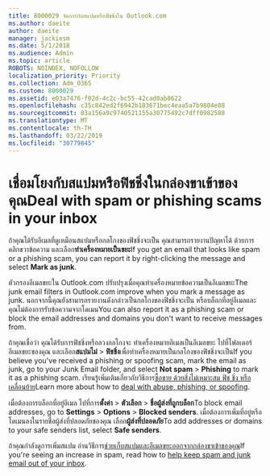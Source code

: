 ```yaml
---
title: 8000029 จัดการกับสแปมหรือฟิชชิ่งใน Outlook.com
ms.author: daeite
author: daeite
manager: jackiesm
ms.date: 5/1/2018
ms.audience: Admin
ms.topic: article
ROBOTS: NOINDEX, NOFOLLOW
localization_priority: Priority
ms.collection: Adm_O365
ms.custom: 8000029
ms.assetid: e03a7476-f02d-4c2c-bc55-42cad0ab8622
ms.openlocfilehash: c35c842ed2f6942b183671bec4eaa5a7b9804e88
ms.sourcegitcommit: 03a156a9c9740521155a30775492c7dff0982588
ms.translationtype: MT
ms.contentlocale: th-TH
ms.lasthandoff: 03/22/2019
ms.locfileid: "30779845"
---
```

# <a name="deal-with-spam-or-phishing-scams-in-your-inbox"></a><span data-ttu-id="5c4cf-102">เชื่อมโยงกับสแปมหรือฟิชชิ่งในกล่องขาเข้าของคุณ</span><span class="sxs-lookup"><span data-stu-id="5c4cf-102">Deal with spam or phishing scams in your inbox</span></span>

<span data-ttu-id="5c4cf-103">ถ้าคุณได้รับอีเมลที่ดูเหมือนสแปมหรือกลโกงของฟิชชิ่งจะเป็น คุณสามารถรายงานปัญหาได้ ด้วยการคลิกขวาข้อความ และเลือก**ทำเครื่องหมายเป็นขยะ**</span><span class="sxs-lookup"><span data-stu-id="5c4cf-103">If you get an email that looks like spam or a phishing scam, you can report it by right-clicking the message and select **Mark as junk**.</span></span> 
  
<span data-ttu-id="5c4cf-104">ตัวกรองอีเมลขยะใน Outlook.com ปรับปรุงเมื่อคุณทำเครื่องหมายข้อความเป็นอีเมลขยะ</span><span class="sxs-lookup"><span data-stu-id="5c4cf-104">The junk email filters in Outlook.com improve when you mark a message as junk.</span></span> <span data-ttu-id="5c4cf-105">นอกจากนี้คุณยังสามารถรายงานดังกล่าวเป็นกลโกงของฟิชชิ่งจะเป็น หรือบล็อกที่อยู่อีเมลและคุณไม่ต้องการรับข้อความจากโดเมน</span><span class="sxs-lookup"><span data-stu-id="5c4cf-105">You can also report it as a phishing scam or block the email addresses and domains you don't want to receive messages from.</span></span>
  
<span data-ttu-id="5c4cf-106">ถ้าคุณเชื่อว่า คุณได้รับการฟิชชิ่งหรือลวงกลโกงจะ ทำเครื่องหมายอีเมลเป็นอีเมลขยะ ไปที่โฟลเดอร์อีเมลขยะของคุณ และเลือก**สแปมไม่** \> **ฟิชชิ่ง**เพื่อทำเครื่องหมายเป็นกลโกงของฟิชชิ่งจะเป็น</span><span class="sxs-lookup"><span data-stu-id="5c4cf-106">If you believe you've received a phishing or spoofing scam, mark the email as junk, go to your Junk Email folder, and select **Not spam** \> **Phishing** to mark it as a phishing scam.</span></span> <span data-ttu-id="5c4cf-107">เรียนรู้เพิ่มเติมเกี่ยวกับวิธีการ[ซื้อขาย ด้วยสิ่งไม่เหมาะสม ฟิช ชิ่ง หรือเคลื่อนย้าย](https://go.microsoft.com/fwlink/p/?linkid=873139)</span><span class="sxs-lookup"><span data-stu-id="5c4cf-107">Learn more about how to [deal with abuse, phishing, or spoofing](https://go.microsoft.com/fwlink/p/?linkid=873139).</span></span>
  
<span data-ttu-id="5c4cf-108">เมื่อต้องการบล็อกที่อยู่อีเมล ไปที่การ**ตั้งค่า** \> **ตัวเลือก** \> **ชื่อผู้ส่งที่ถูกบล็อก**</span><span class="sxs-lookup"><span data-stu-id="5c4cf-108">To block email addresses, go to **Settings** \> **Options** \> **Blocked senders**.</span></span> <span data-ttu-id="5c4cf-109">เมื่อต้องการเพิ่มที่อยู่หรือโดเมนลงในรายชื่อผู้ส่งที่ปลอดภัยของคุณ เลือก**ผู้ส่งที่ปลอดภัย**</span><span class="sxs-lookup"><span data-stu-id="5c4cf-109">To add addresses or domains to your safe senders list, select **Safe senders**.</span></span> 
  
<span data-ttu-id="5c4cf-110">ถ้าคุณกำลังดูการเพิ่มสแปม อ่านวิธีการ[ช่วยเก็บสแปมและอีเมลขยะออกจากกล่องขาเข้าของคุณ](https://go.microsoft.com/fwlink/p/?linkid=873140)</span><span class="sxs-lookup"><span data-stu-id="5c4cf-110">If you're seeing an increase in spam, read how to [help keep spam and junk email out of your inbox](https://go.microsoft.com/fwlink/p/?linkid=873140).</span></span>
  

